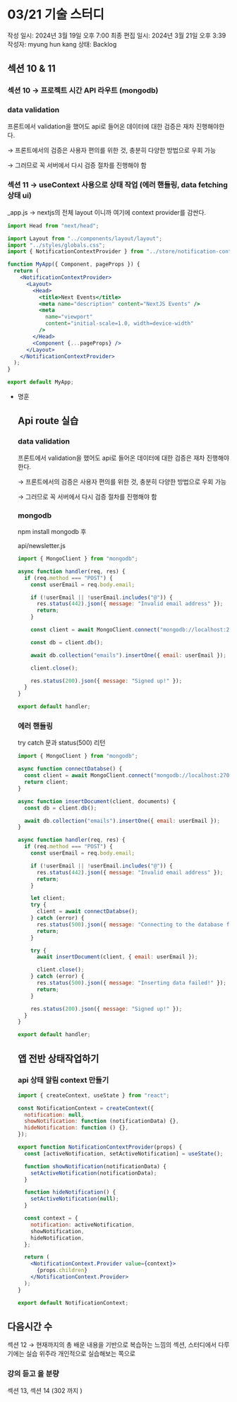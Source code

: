 # 03/21 기술 스터디

작성 일시: 2024년 3월 19일 오후 7:00
최종 편집 일시: 2024년 3월 21일 오후 3:39
작성자: myung hun kang
상태: Backlog

## 섹션 10 & 11

### 섹션 10 → 프로젝트 시간 API 라우트 (mongodb)

### data validation

프론트에서 validation을 했어도 api로 들어온 데이터에 대한 검증은 재차 진행해야한다. 

→ 프론트에서의 검증은 사용자 편의를 위한 것, 충분히 다양한 방법으로 우회 가능

→ 그러므로 꼭 서버에서 다시 검증 절차를 진행해야 함

### 섹션 11 → useContext 사용으로 상태 작업 (에러 핸들링, data fetching 상태 ui)

_app.js → nextjs의 전체 layout 이니까 여기에 context provider를 감싼다.

```jsx
import Head from "next/head";

import Layout from "../components/layout/layout";
import "../styles/globals.css";
import { NotificationContextProvider } from "../store/notification-context";

function MyApp({ Component, pageProps }) {
  return (
    <NotificationContextProvider>
      <Layout>
        <Head>
          <title>Next Events</title>
          <meta name="description" content="NextJS Events" />
          <meta
            name="viewport"
            content="initial-scale=1.0, width=device-width"
          />
        </Head>
        <Component {...pageProps} />
      </Layout>
    </NotificationContextProvider>
  );
}

export default MyApp;

```

- 명훈
    
    ## Api route 실습
    
    ### data validation
    
    프론트에서 validation을 했어도 api로 들어온 데이터에 대한 검증은 재차 진행해야한다. 
    
    → 프론트에서의 검증은 사용자 편의를 위한 것, 충분히 다양한 방법으로 우회 가능
    
    → 그러므로 꼭 서버에서 다시 검증 절차를 진행해야 함
    
    ### mongodb
    
    npm install mongodb 후 
    
    api/newsletter.js 
    
    ```jsx
    import { MongoClient } from "mongodb";
    
    async function handler(req, res) {
      if (req.method === "POST") {
        const userEmail = req.body.email;
    
        if (!userEmail || !userEmail.includes("@")) {
          res.status(442).json({ message: "Invalid email address" });
          return;
        }
    
        const client = await MongoClient.connect("mongodb://localhost:27017/max");
    
        const db = client.db();
    
        await db.collection("emails").insertOne({ email: userEmail });
    
        client.close();
    
        res.status(200).json({ message: "Signed up!" });
      }
    }
    
    export default handler;
    
    ```
    
    ### 에러 핸들링
    
    try catch 문과 status(500) 리턴
    
    ```jsx
    import { MongoClient } from "mongodb";
    
    async function connectDatabse() {
      const client = await MongoClient.connect("mongodb://localhost:27017/max");
      return client;
    }
    
    async function insertDocument(client, documents) {
      const db = client.db();
    
      await db.collection("emails").insertOne({ email: userEmail });
    }
    
    async function handler(req, res) {
      if (req.method === "POST") {
        const userEmail = req.body.email;
    
        if (!userEmail || !userEmail.includes("@")) {
          res.status(442).json({ message: "Invalid email address" });
          return;
        }
    
        let client;
        try {
          client = await connectDatabse();
        } catch (error) {
          res.status(500).json({ message: "Connecting to the database failed!" });
          return;
        }
    
        try {
          await insertDocument(client, { email: userEmail });
    
          client.close();
        } catch (error) {
          res.status(500).json({ message: "Inserting data failed!" });
          return;
        }
    
        res.status(200).json({ message: "Signed up!" });
      }
    }
    
    export default handler;
    ```
    
    ## 앱 전반 상태작업하기
    
    ### api 상태 알림 context 만들기
    
    ```jsx
    import { createContext, useState } from "react";
    
    const NotificationContext = createContext({
      notification: null,
      showNotification: function (notificationData) {},
      hideNotification: function () {},
    });
    
    export function NotificationContextProvider(props) {
      const [activeNotification, setActiveNotification] = useState();
    
      function showNotification(notificationData) {
        setActiveNotification(notificationData);
      }
    
      function hideNotification() {
        setActiveNotification(null);
      }
    
      const context = {
        notification: activeNotification,
        showNotification,
        hideNotification,
      };
    
      return (
        <NotificationContext.Provider value={context}>
          {props.children}
        </NotificationContext.Provider>
      );
    }
    
    export default NotificationContext;
    
    ```
    

## 다음시간 수

섹션 12 → 현재까지의 총 배운 내용을 기반으로 복습하는 느낌의 섹션,  스터디에서 다루기에는 실습 위주라 개인적으로 실습해보는 쪽으로 

### 강의 듣고 올 분량

섹션 13,  섹션 14 (302 까지 )